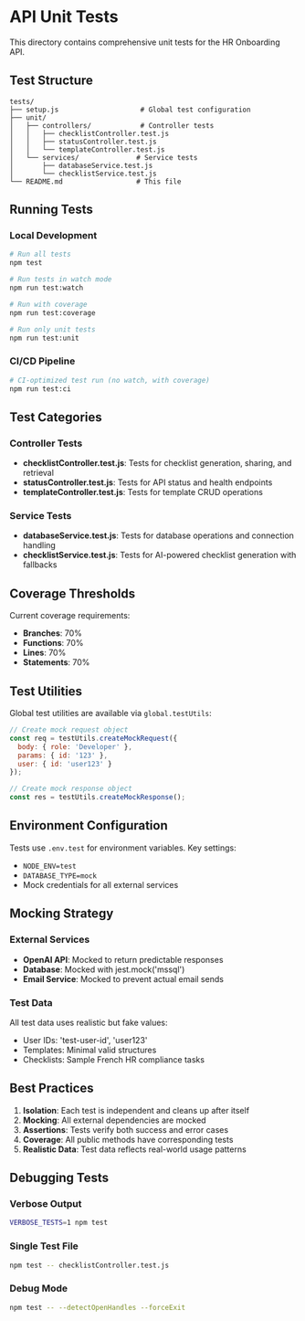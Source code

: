 # API Unit Tests

This directory contains comprehensive unit tests for the HR Onboarding API.

## Test Structure

```
tests/
├── setup.js                    # Global test configuration
├── unit/
│   ├── controllers/            # Controller tests
│   │   ├── checklistController.test.js
│   │   ├── statusController.test.js
│   │   └── templateController.test.js
│   └── services/              # Service tests
│       ├── databaseService.test.js
│       └── checklistService.test.js
└── README.md                  # This file
```

## Running Tests

### Local Development
```bash
# Run all tests
npm test

# Run tests in watch mode
npm run test:watch

# Run with coverage
npm run test:coverage

# Run only unit tests
npm run test:unit
```

### CI/CD Pipeline
```bash
# CI-optimized test run (no watch, with coverage)
npm run test:ci
```

## Test Categories

### Controller Tests
- **checklistController.test.js**: Tests for checklist generation, sharing, and retrieval
- **statusController.test.js**: Tests for API status and health endpoints
- **templateController.test.js**: Tests for template CRUD operations

### Service Tests
- **databaseService.test.js**: Tests for database operations and connection handling
- **checklistService.test.js**: Tests for AI-powered checklist generation with fallbacks

## Coverage Thresholds

Current coverage requirements:
- **Branches**: 70%
- **Functions**: 70%
- **Lines**: 70%
- **Statements**: 70%

## Test Utilities

Global test utilities are available via `global.testUtils`:

```javascript
// Create mock request object
const req = testUtils.createMockRequest({
  body: { role: 'Developer' },
  params: { id: '123' },
  user: { id: 'user123' }
});

// Create mock response object
const res = testUtils.createMockResponse();
```

## Environment Configuration

Tests use `.env.test` for environment variables. Key settings:
- `NODE_ENV=test`
- `DATABASE_TYPE=mock`
- Mock credentials for all external services

## Mocking Strategy

### External Services
- **OpenAI API**: Mocked to return predictable responses
- **Database**: Mocked with jest.mock('mssql')
- **Email Service**: Mocked to prevent actual email sends

### Test Data
All test data uses realistic but fake values:
- User IDs: 'test-user-id', 'user123'
- Templates: Minimal valid structures
- Checklists: Sample French HR compliance tasks

## Best Practices

1. **Isolation**: Each test is independent and cleans up after itself
2. **Mocking**: All external dependencies are mocked
3. **Assertions**: Tests verify both success and error cases
4. **Coverage**: All public methods have corresponding tests
5. **Realistic Data**: Test data reflects real-world usage patterns

## Debugging Tests

### Verbose Output
```bash
VERBOSE_TESTS=1 npm test
```

### Single Test File
```bash
npm test -- checklistController.test.js
```

### Debug Mode
```bash
npm test -- --detectOpenHandles --forceExit
```